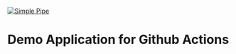 [![Simple Pipe](https://github.com/crushten/greetings-actions/actions/workflows/simple-pipe.yml/badge.svg)](https://github.com/crushten/greetings-actions/actions/workflows/simple-pipe.yml)

# Demo Application for Github Actions
